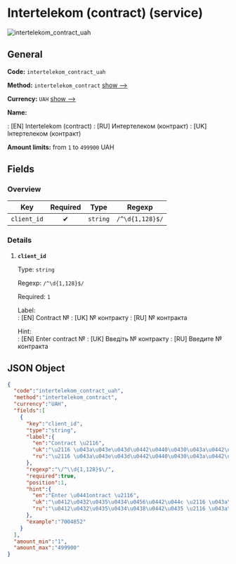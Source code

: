 
# Intertelekom (contract) (service) 
![intertelekom_contract_uah](https://static.openfintech.io/payout_methods/intertelekom_contract_uah/logo.svg?w=400&c=v0.59.26#w24)  

## General 
 
**Code:** `intertelekom_contract_uah` 
 
**Method:** `intertelekom_contract` [show -->](/payout-methods/intertelekom_contract/) 
 
**Currency:** `UAH` [show -->](/currencies/UAH/) 
 
**Name:** 
 
:	[EN] Intertelekom (contract) 
:	[RU] Интертелеком (контракт) 
:	[UK] Інтертелеком (контракт) 
 
**Amount limits:** from `1` to `499900` UAH 

## Fields 

### Overview 

|Key|Required|Type|Regexp| 
|:---:|:---:|:---:|:---:| 
|`client_id`|✔|`string`|`/^\d{1,128}$/`| 
 

### Details 
 
1. **`client_id`** 
 
	Type: `string` 
 
	Regexp: `/^\d{1,128}$/` 
 
	Required: `1` 
 
	Label:  
	: [EN] Contract № 
	: [UK] № контракту 
	: [RU] № контракта 
 
	Hint:  
	: [EN] Enter сontract № 
	: [UK] Введіть № контракту 
	: [RU] Введите № контракта 
 

## JSON Object 

```json
{
  "code":"intertelekom_contract_uah",
  "method":"intertelekom_contract",
  "currency":"UAH",
  "fields":[
    {
      "key":"client_id",
      "type":"string",
      "label":{
        "en":"Contract \u2116",
        "uk":"\u2116 \u043a\u043e\u043d\u0442\u0440\u0430\u043a\u0442\u0443",
        "ru":"\u2116 \u043a\u043e\u043d\u0442\u0440\u0430\u043a\u0442\u0430"
      },
      "regexp":"\/^\\d{1,128}$\/",
      "required":true,
      "position":1,
      "hint":{
        "en":"Enter \u0441ontract \u2116",
        "uk":"\u0412\u0432\u0435\u0434\u0456\u0442\u044c \u2116 \u043a\u043e\u043d\u0442\u0440\u0430\u043a\u0442\u0443",
        "ru":"\u0412\u0432\u0435\u0434\u0438\u0442\u0435 \u2116 \u043a\u043e\u043d\u0442\u0440\u0430\u043a\u0442\u0430"
      },
      "example":"7004852"
    }
  ],
  "amount_min":"1",
  "amount_max":"499900"
}
```  
